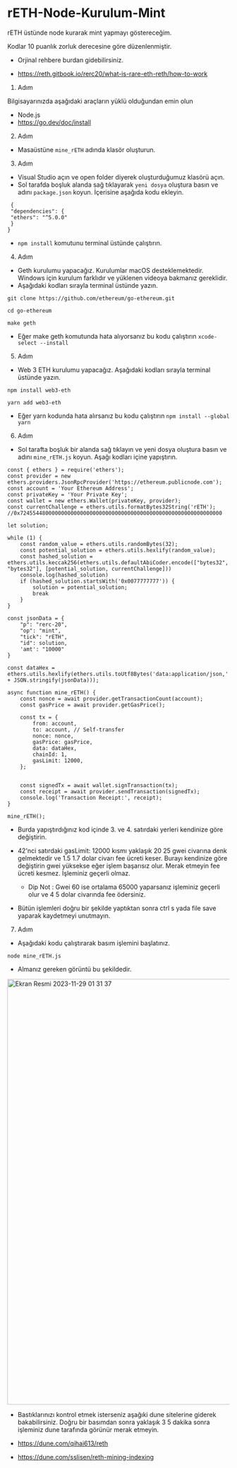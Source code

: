 # rETH-Node-Kurulum-Mint

rETH üstünde node kurarak mint yapmayı göstereceğim.

Kodlar 10 puanlık zorluk derecesine göre düzenlenmiştir.



- Orjinal rehbere burdan gidebilirsiniz. 

 - https://reth.gitbook.io/rerc20/what-is-rare-eth-reth/how-to-work

1. Adım

   
Bilgisayarınızda aşağıdaki araçların yüklü olduğundan emin olun

 - Node.js
 - https://go.dev/doc/install


2. Adım 

 - Masaüstüne `mine_rETH` adında klasör oluşturun.

3. Adım

 - Visual Studio açın ve open folder diyerek oluşturduğumuz klasörü açın.
 - Sol tarafda boşluk alanda sağ tıklayarak `yeni dosya` oluştura basın ve adını `package.json` koyun. İçerisine aşağıda kodu ekleyin.

```
 {
 "dependencies": {
 "ethers": "^5.0.0"
 }
}
```

 - `npm install` komutunu terminal üstünde çalıştırın.

4. Adım

 - Geth kurulumu yapacağız. Kurulumlar macOS desteklemektedir. Windows için kurulum farklıdır ve yüklenen videoya bakmanız gereklidir.
 - Aşağıdaki kodları sırayla terminal üstünde yazın.

```
git clone https://github.com/ethereum/go-ethereum.git
```
```
cd go-ethereum
```
```
make geth
```
 - Eğer make geth komutunda hata alıyorsanız bu kodu çalıştırın `xcode-select --install`

5. Adım

 - Web 3 ETH kurulumu yapacağız. Aşağıdaki kodları sırayla terminal üstünde yazın.
```
npm install web3-eth
```
```
yarn add web3-eth
```
 - Eğer yarn kodunda hata alırsanız bu kodu çalıştırın `npm install --global yarn`

6. Adım

 - Sol tarafta boşluk bir alanda sağ tıklayın ve yeni dosya oluştura basın ve adını `mine_rETH.js` koyun. Aşağı kodları içine yapıştırın.

```
const { ethers } = require('ethers');
const provider = new ethers.providers.JsonRpcProvider('https://ethereum.publicnode.com');
const account = 'Your Ethereum Address';
const privateKey = 'Your Private Key';
const wallet = new ethers.Wallet(privateKey, provider);
const currentChallenge = ethers.utils.formatBytes32String('rETH'); //0x7245544800000000000000000000000000000000000000000000000000000000

let solution;

while (1) {
    const random_value = ethers.utils.randomBytes(32);
    const potential_solution = ethers.utils.hexlify(random_value);
    const hashed_solution = ethers.utils.keccak256(ethers.utils.defaultAbiCoder.encode(["bytes32", "bytes32"], [potential_solution, currentChallenge]))
    console.log(hashed_solution)
    if (hashed_solution.startsWith('0x0077777777')) {
        solution = potential_solution;
        break
    }
}

const jsonData = {
    "p": "rerc-20",
    "op": "mint",
    "tick": "rETH",
    "id": solution,
    'amt': "10000"
}

const dataHex = ethers.utils.hexlify(ethers.utils.toUtf8Bytes('data:application/json,' + JSON.stringify(jsonData)));

async function mine_rETH() {
    const nonce = await provider.getTransactionCount(account);
    const gasPrice = await provider.getGasPrice();

    const tx = {
        from: account,
        to: account, // Self-transfer
        nonce: nonce,
        gasPrice: gasPrice,
        data: dataHex,
        chainId: 1,
        gasLimit: 12000,
    }; 


    const signedTx = await wallet.signTransaction(tx);
    const receipt = await provider.sendTransaction(signedTx);
    console.log('Transaction Receipt:', receipt);
}

mine_rETH();
```
 - Burda yapıştırdığınız kod içinde 3. ve 4. satırdaki yerleri kendinize göre değiştirin.
 - 42'nci satırdaki gasLimit: 12000 kısmı yaklaşık 20 25 gwei civarına denk gelmektedir ve 1.5 1.7 dolar civarı fee ücreti keser. Burayı kendinize göre değiştirin gwei yüksekse
   eğer işlem başarısız olur. Merak etmeyin fee ücreti kesmez. İşleminiz geçerli olmaz.

   - Dip Not : Gwei 60 ise ortalama 65000 yaparsanız işleminiz geçerli olur ve 4 5 dolar civarında fee ödersiniz.
  

 - Bütün işlemleri doğru bir şekilde yaptıktan sonra ctrl s yada file save yaparak kaydetmeyi unutmayın.


7. Adım

 - Aşağıdaki kodu çalıştırarak basım işlemini başlatınız.
```
node mine_rETH.js
```

 - Almanız gereken görüntü bu şekildedir.


<img width="963" alt="Ekran Resmi 2023-11-29 01 31 37" src="https://github.com/eCoxvague/rETH-Node-Kurulum-Mint/assets/100167495/8b75392b-4f80-4817-a046-e85dc85d99a1">



 - Bastıklarınızı kontrol etmek isterseniz aşağıki dune sitelerine giderek bakabilirsiniz. Doğru bir basımdan sonra yaklaşık 3 5 dakika sonra işleminiz dune tarafında görünür merak etmeyin.


  - https://dune.com/qihai613/reth
  - https://dune.com/sslisen/reth-mining-indexing

















   
